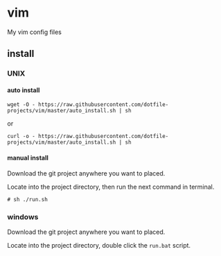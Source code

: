 # vim
My vim config files

## install

### UNIX

#### auto install 

```
wget -O - https://raw.githubusercontent.com/dotfile-projects/vim/master/auto_install.sh | sh
```
or
```
curl -o - https://raw.githubusercontent.com/dotfile-projects/vim/master/auto_install.sh | sh
```

#### manual install
Download the git project anywhere you want to placed.

Locate into the project directory, then run the next command in terminal.
```
# sh ./run.sh
```


### windows
Download the git project anywhere you want to placed.

Locate into the project directory, double click the `run.bat` script.
